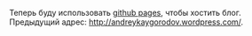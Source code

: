 Теперь буду использовать [github pages](pages.github.com), чтобы хостить блог. Предыдущий адрес: http://andreykaygorodov.wordpress.com/.